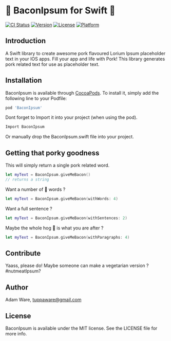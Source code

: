 
# 🥓  BaconIpsum for Swift 🥓 

[![CI Status](https://img.shields.io/travis/tuppaware/BaconIpsum.svg?style=flat)](https://travis-ci.org/tuppaware/BaconIpsum)
[![Version](https://img.shields.io/cocoapods/v/BaconIpsum.svg?style=flat)](https://cocoapods.org/pods/BaconIpsum)
[![License](https://img.shields.io/cocoapods/l/BaconIpsum.svg?style=flat)](https://cocoapods.org/pods/BaconIpsum)
[![Platform](https://img.shields.io/cocoapods/p/BaconIpsum.svg?style=flat)](https://cocoapods.org/pods/BaconIpsum)

## Introduction 

A Swift library to create awesome pork flavoured Lorium Ipsum placeholder text in your IOS apps. Fill your app and life with Pork! This library generates pork related text for use as placeholder text.


## Installation

BaconIpsum is available through [CocoaPods](https://cocoapods.org). To install
it, simply add the following line to your Podfile: 

```ruby
pod 'BaconIpsum'
```
Dont forget to Import it into your project (when using the pod). 
```swift
Import BaconIpsum
```

Or manually drop the BaconIpsum.swift file into your project. 

## Getting that porky goodness 

This will simply return a single pork related word. 
```swift
let myText = BaconIpsum.giveMeBacon()
// returns a string
```

Want a number of 🐷 words ? 
```swift
let myText = BaconIpsum.giveMeBacon(withWords: 4)

```

Want a full sentence ? 
```swift
let myText = BaconIpsum.giveMeBacon(withSentences: 2)

```
Maybe the whole hog 🐖 is what you are after ?
```swift
let myText = BaconIpsum.giveMeBacon(withParagraphs: 4)

```

## Contribute 

Yaass, please do! Maybe someone can make a vegetarian version ?  
#nutmeatIpsum?

## Author

Adam Ware, tuppaware@gmail.com

## License

BaconIpsum is available under the MIT license. See the LICENSE file for more info.
